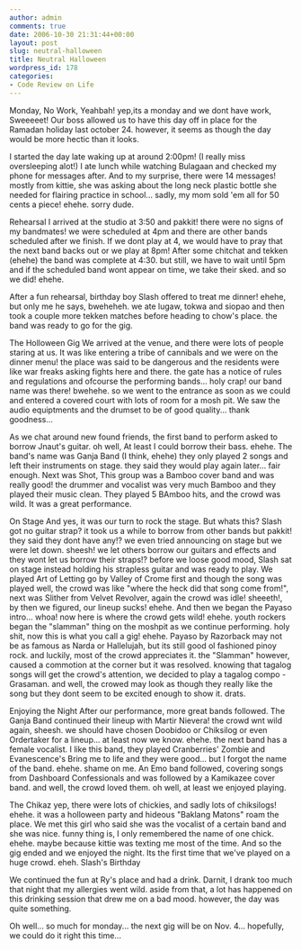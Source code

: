 ```yaml
---
author: admin
comments: true
date: 2006-10-30 21:31:44+00:00
layout: post
slug: neutral-halloween
title: Neutral Halloween
wordpress_id: 178
categories:
- Code Review on Life
---
```


Monday, No Work, Yeahbah!
yep,its a monday and we dont have work, Sweeeeet! Our boss allowed us to have this day off in place for the Ramadan holiday last october 24. however, it seems as though the day would be more hectic than it looks.

I started the day late waking up at around 2:00pm! (I really miss oversleeping alot!) I ate lunch while watching Bulagaan and checked my phone for messages after. And to my surprise, there were 14 messages! mostly from kittie, she was asking about the long neck plastic bottle she needed for flairing practice in school... sadly, my mom sold 'em all for 50 cents a piece! ehehe. sorry dude.

Rehearsal
I arrived at the studio at 3:50 and pakkit! there were no signs of my bandmates! we were scheduled at 4pm and there are other bands scheduled after we finish. If we dont play at 4, we would have to pray that the next band backs out or we play at 8pm! After some chitchat and tekken (ehehe) the band was complete at 4:30. but still, we have to wait until 5pm and if the scheduled band wont appear on time, we take their sked. and so we did! ehehe.

After a fun rehearsal, birthday boy Slash offered to treat me dinner! ehehe, but only me he says, bweheheh. we ate lugaw, tokwa and siopao and then took a couple more tekken matches before heading to chow's place. the band was ready to go for the gig.

The Holloween Gig
We arrived at the venue, and there were lots of people staring at us. It was like entering a tribe of cannibals and we were on the dinner menu! the place was said to be dangerous and the residents were like war freaks asking fights here and there. the gate has a notice of rules and regulations and ofcourse the performing bands... holy crap! our band name was there! bwehehe. so we went to the entrance as soon as we could and entered a covered court with lots of room for a mosh pit. We saw the audio equiptments and the drumset to be of good quality... thank goodness...

As we chat around new found friends, the first band to perform asked to borrow Jnaut's guitar. oh well, At least I could borrow their bass. ehehe. The band's name was Ganja Band (I think, ehehe) they only played 2 songs and left their instruments on stage. they said they would play again later... fair enough. Next was Shot, This group was a Bamboo cover band and was really good! the drummer and vocalist was very much Bamboo and they played their music clean. They played 5 BAmboo hits, and the crowd was wild. It was a great performance.

On Stage
And yes, it was our turn to rock the stage. But whats this? Slash got no guitar strap? it took us a while to borrow from other bands but pakkit! they said they dont have any!? we even tried announcing on stage but we were let down. sheesh! we let others borrow our guitars and effects and they wont let us borrow their straps!? before we loose good mood, Slash sat on stage instead holding his strapless guitar and was ready to play. We played Art of Letting go by Valley of Crome first and though the song was played well, the crowd was like "where the heck did that song come from!", next was Slither from Velvet Revolver, again the crowd was idle! sheeeth!, by then we figured, our lineup sucks! ehehe. And then we began the Payaso intro... whoa! now here is where the crowd gets wild! ehehe. youth rockers began the "slamman" thing on the moshpit as we continue performing. holy shit, now this is what you call a gig! ehehe. Payaso by Razorback may not be as famous as Narda or Hallelujah, but its still good ol fashioned pinoy rock. and luckily, most of the crowd appreciates it. the "Slamman" however, caused a commotion at the corner but it was resolved. knowing that tagalog songs will get the crowd's attention, we decided to play a tagalog compo - Grasaman. and well, the crowed may look as though they really like the song but they dont seem to be excited enough to show it. drats.

Enjoying the Night
After our performance, more great bands followed. The Ganja Band continued their lineup with Martir Nievera! the crowd wnt wild again, sheesh. we should have chosen Doobidoo or Chiksilog or even Ordertaker for a lineup... at least now we know. ehehe. the next band has a female vocalist. I like this band, they played Cranberries' Zombie and Evanescence's Bring me to life and they were good... but I forgot the name of the band. ehehe. shame on me. An Emo band followed, covering songs from Dashboard Confessionals and was followed by a Kamikazee cover band. and well, the crowd loved them. oh well, at least we enjoyed playing.

The Chikaz
yep, there were lots of chickies, and sadly lots of chiksilogs! ehehe. it was a holloween party and hideous "Baklang Matons" roam the place. We met this girl who said she was the vocalist of a certain band and she was nice. funny thing is, I only remembered the name of one chick. ehehe. maybe because kittie was texting me most of the time. And so the gig ended and we enjoyed the night. Its the first time that we've played on a huge crowd. eheh.
Slash's Birthday

We continued the fun at Ry's place and had a drink. Darnit, I drank too much that night that my allergies went wild. aside from that, a lot has happened on this drinking session that drew me on a bad mood. however, the day was quite something.

Oh well... so much for monday... the next gig will be on Nov. 4... hopefully, we could do it right this time...
